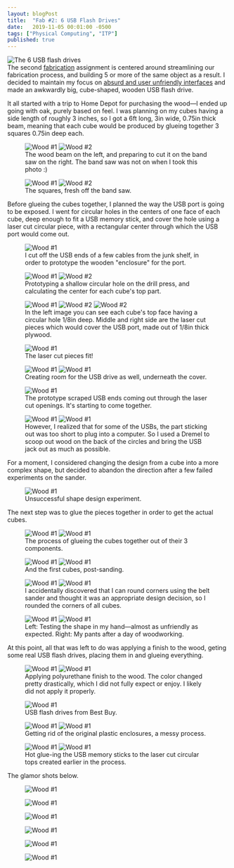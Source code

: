 ```yaml
---
layout: blogPost
title:  "Fab #2: 6 USB Flash Drives"
date:   2019-11-05 00:01:00 -0500
tags: ["Physical Computing", "ITP"]
published: true
---
```

<figure style="margin: 0;">
  <img class="" style="border: none;" src="/assets/images/blog/2019-11-05-usb-flash-drives/e.JPG" alt="The 6 USB flash drives"/>
  <figcaption>
  </figcaption>
</figure>
The second <a class="underlined" target="__blank" href="https://itp.nyu.edu/fab/">fabrication</a> assignment is centered around streamlining our fabrication process, and building 5 or more of the same object as a result. I decided to maintain my focus on <a href="/2019/10/30/flashlight.html" class="underlined">absurd and user unfriendly interfaces</a> and made an awkwardly big, cube-shaped, wooden USB flash drive.

It all started with a trip to Home Depot for purchasing the wood—I ended up going with oak, purely based on feel. I was planning on my cubes having a side length of roughly 3 inches, so I got a 6ft long, 3in wide, 0.75in thick beam, meaning that each cube would be produced by glueing together 3 squares 0.75in deep each.

<figure>
  <img class="img-row-2" style="" src="/assets/images/blog/2019-11-05-usb-flash-drives/2.JPG" alt="Wood #1"/>
    <img class="img-row-2" style="" src="/assets/images/blog/2019-11-05-usb-flash-drives/3.JPG" alt="Wood #2"/>
  <figcaption>
    The wood beam on the left, and preparing to cut it on the band saw on the right. The band saw was not on when I took this photo :)
  </figcaption>
</figure>

<figure>
  <img class="img-row-2" style="" src="/assets/images/blog/2019-11-05-usb-flash-drives/4.JPG" alt="Wood #1"/>
    <img class="img-row-2" style="" src="/assets/images/blog/2019-11-05-usb-flash-drives/5.JPG" alt="Wood #2"/>
  <figcaption>
    The squares, fresh off the band saw.
  </figcaption>
</figure>

Before glueing the cubes together, I planned the way the USB port is going to be exposed. I went for circular holes in the centers of one face of each cube, deep enough to fit a USB memory stick, and cover the hole using a laser cut circular piece, with a rectangular center through which the USB port would come out.

<figure>
  <img class="img-row-2" style="" src="/assets/images/blog/2019-11-05-usb-flash-drives/1.JPG" alt="Wood #1"/>
  <figcaption>
    I cut off the USB ends of a few cables from the junk shelf, in order to prototype the wooden "enclosure" for the port.
  </figcaption>
</figure>

<figure>
  <img class="img-row-2" style="" src="/assets/images/blog/2019-11-05-usb-flash-drives/6.JPG" alt="Wood #1"/>
    <img class="img-row-2" style="" src="/assets/images/blog/2019-11-05-usb-flash-drives/7.JPG" alt="Wood #2"/>
  <figcaption>
    Prototyping a shallow circular hole on the drill press, and calculating the center for each cube's top part.
  </figcaption>
</figure>

<figure>
    <img class="img-row-3" style="" src="/assets/images/blog/2019-11-05-usb-flash-drives/8.JPG" alt="Wood #1"/>
    <img class="img-row-3" style="" src="/assets/images/blog/2019-11-05-usb-flash-drives/9.JPG" alt="Wood #2"/>
    <img class="img-row-3" style="" src="/assets/images/blog/2019-11-05-usb-flash-drives/10.JPG" alt="Wood #2"/>
  <figcaption>
    In the left image you can see each cube's top face having a circular hole 1/8in deep. Middle and right side are the laser cut pieces which would cover the USB port, made out of 1/8in thick plywood.
  </figcaption>
</figure>

<figure>
  <img class="img-row-2" style="" src="/assets/images/blog/2019-11-05-usb-flash-drives/11.JPG" alt="Wood #1"/>
  <figcaption>
    The laser cut pieces fit!
  </figcaption>
</figure>

<figure>
  <img class="img-row-2" style="" src="/assets/images/blog/2019-11-05-usb-flash-drives/12.JPG" alt="Wood #1"/>
  <img class="img-row-2" style="" src="/assets/images/blog/2019-11-05-usb-flash-drives/13.JPG" alt="Wood #1"/>
  <figcaption>
    Creating room for the USB drive as well, underneath the cover.
  </figcaption>
</figure>

<figure>
  <img class="img-row-2" style="" src="/assets/images/blog/2019-11-05-usb-flash-drives/15.JPG" alt="Wood #1"/>
  <figcaption>
    The prototype scraped USB ends coming out through the laser cut openings. It's starting to come together.
  </figcaption>
</figure>

<figure>
  <img class="img-row-2" style="" src="/assets/images/blog/2019-11-05-usb-flash-drives/17.JPG" alt="Wood #1"/>
  <img class="img-row-2" style="" src="/assets/images/blog/2019-11-05-usb-flash-drives/16.JPG" alt="Wood #1"/>
  <figcaption>
    However, I realized that for some of the USBs, the part sticking out was too short to plug into a computer. So I used a Dremel to scoop out wood on the back of the circles and bring the USB jack out as much as possible.
  </figcaption>
</figure>

For a moment, I considered changing the design from a cube into a more complex shape, but decided to abandon the direction after a few failed experiments on the sander.

<figure>
  <img class="img-row-2" style="" src="/assets/images/blog/2019-11-05-usb-flash-drives/18.JPG" alt="Wood #1"/>
  <figcaption>
    Unsuccessful shape design experiment.
  </figcaption>
</figure>

The next step was to glue the pieces together in order to get the actual cubes.

<figure>
  <img class="img-row-2" style="" src="/assets/images/blog/2019-11-05-usb-flash-drives/19.JPG" alt="Wood #1"/>
  <img class="img-row-2" style="" src="/assets/images/blog/2019-11-05-usb-flash-drives/20.JPG" alt="Wood #1"/>
  <figcaption>
    The process of glueing the cubes together out of their 3 components.
  </figcaption>
</figure>

<figure>
  <img class="img-row-2" style="" src="/assets/images/blog/2019-11-05-usb-flash-drives/22.JPG" alt="Wood #1"/>
  <img class="img-row-2" style="" src="/assets/images/blog/2019-11-05-usb-flash-drives/23.JPG" alt="Wood #1"/>
  <figcaption>
    And the first cubes, post-sanding.
  </figcaption>
</figure>

<figure>
  <img class="img-row-2" style="" src="/assets/images/blog/2019-11-05-usb-flash-drives/25.JPG" alt="Wood #1"/>
  <img class="img-row-2" style="" src="/assets/images/blog/2019-11-05-usb-flash-drives/26.JPG" alt="Wood #1"/>
  <figcaption>
    I accidentally discovered that I can round corners using the belt sander and thought it was an appropriate design decision, so I rounded the corners of all cubes.
  </figcaption>
</figure>

<figure>
  <img class="img-row-2" style="" src="/assets/images/blog/2019-11-05-usb-flash-drives/28.JPG" alt="Wood #1"/>
  <img class="img-row-2" style="" src="/assets/images/blog/2019-11-05-usb-flash-drives/29.JPG" alt="Wood #1"/>
  <figcaption>
    Left: Testing the shape in my hand—almost as unfriendly as expected.
    Right: My pants after a day of woodworking.
  </figcaption>
</figure>

At this point, all that was left to do was applying a finish to the wood, geting some real USB flash drives, placing them in and glueing everything. 

<figure>
  <img class="img-row-2" style="" src="/assets/images/blog/2019-11-05-usb-flash-drives/31.JPG" alt="Wood #1"/>
  <img class="img-row-2" style="" src="/assets/images/blog/2019-11-05-usb-flash-drives/32.JPG" alt="Wood #1"/>
  <figcaption>
    Applying polyurethane finish to the wood. The color changed pretty drastically, which I did not fully expect or enjoy. I likely did not apply it properly.
  </figcaption>
</figure>

<figure>
  <img class="img-row-2" style="" src="/assets/images/blog/2019-11-05-usb-flash-drives/33.JPG" alt="Wood #1"/>
  <figcaption>
    USB flash drives from Best Buy.
  </figcaption>
</figure>

<figure>
  <img class="img-row-2" style="" src="/assets/images/blog/2019-11-05-usb-flash-drives/34.JPG" alt="Wood #1"/>
  <img class="img-row-2" style="" src="/assets/images/blog/2019-11-05-usb-flash-drives/35.JPG" alt="Wood #1"/>
  <figcaption>
    Getting rid of the original plastic enclosures, a messy process.
  </figcaption>
</figure>

<figure>
  <img class="img-row-2" style="" src="/assets/images/blog/2019-11-05-usb-flash-drives/36.JPG" alt="Wood #1"/>
  <img class="img-row-2" style="" src="/assets/images/blog/2019-11-05-usb-flash-drives/37.JPG" alt="Wood #1"/>
  <figcaption>
    Hot glue-ing the USB memory sticks to the laser cut circular tops created earlier in the process.
  </figcaption>
</figure>

The glamor shots below.

<figure>
  <img class="" style="" src="/assets/images/blog/2019-11-05-usb-flash-drives/a.JPG" alt="Wood #1"/>
  <figcaption>
  </figcaption>
</figure>

<figure>
  <img class="" style="" src="/assets/images/blog/2019-11-05-usb-flash-drives/b.JPG" alt="Wood #1"/>
  <figcaption>
  </figcaption>
</figure>

<figure>
  <img class="" style="" src="/assets/images/blog/2019-11-05-usb-flash-drives/c.JPG" alt="Wood #1"/>
  <figcaption>
  </figcaption>
</figure>

<figure>
  <img class="" style="" src="/assets/images/blog/2019-11-05-usb-flash-drives/d.JPG" alt="Wood #1"/>
  <figcaption>
  </figcaption>
</figure>

<figure>
  <img class="" style="" src="/assets/images/blog/2019-11-05-usb-flash-drives/e.JPG" alt="Wood #1"/>
  <figcaption>
  </figcaption>
</figure>

<figure>
  <img class="" style="" src="/assets/images/blog/2019-11-05-usb-flash-drives/f.JPG" alt="Wood #1"/>
  <figcaption>
  </figcaption>
</figure>